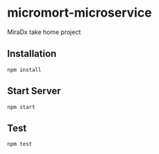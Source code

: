 # micromort-microservice
MiraDx take home project

## Installation
```
npm install 
```

## Start Server
```
npm start
```

## Test
```
npm test
```
